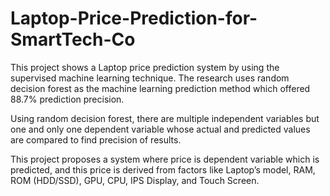# Laptop-Price-Prediction-for-SmartTech-Co 
This project shows a Laptop price prediction system by using the supervised machine learning technique. The research uses random decision forest as the machine learning prediction method which offered 88.7% prediction precision.

Using random decision forest, there are multiple independent variables but one and only one dependent variable whose actual and predicted values are compared to find precision of results.

This project proposes a system where price is dependent variable which is predicted, and this price is derived from factors like Laptop’s model, RAM, ROM (HDD/SSD), GPU, CPU, IPS Display, and Touch Screen.
